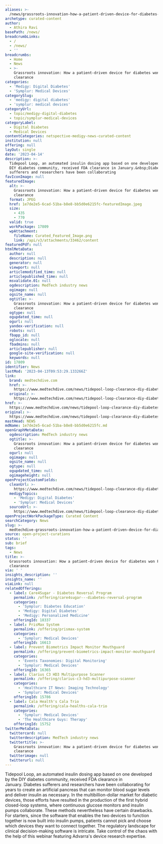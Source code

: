 ```yaml
---
aliases: >-
  /news/grassroots-innovation-how-a-patient-driven-device-for-diabetes-won-fda-clearance
archetype: curated-content
author:
  - Athira Ravi
basePath: /news/
breadcrumbLinks:
  - /
  - /news/
  - ''
breadcrumbs:
  - Home
  - News
  - >-
    Grassroots innovation: How a patient-driven device for diabetes won FDA
    clearance
categories:
  - 'Medigy: Digital Diabetes'
  - 'Symplur: Medical Devices'
categorySlug:
  - 'medigy: digital diabetes'
  - 'symplur: medical devices'
categoryUrl:
  - topic/medigy-digital-diabetes
  - topic/symplur-medical-devices
categoryLabel:
  - Digital Diabetes
  - Medical Devices
contentCategories: netspective-medigy-news-curated-content
institution: null
offering: null
layOut: single
date: '2023-04-14'
description: >-
  Tidepool Loop, an automated insulin dosing app based on one developed by the
  DIY diabetes community, received FDA clearance in January.&nbsp;Diabetes
  sufferers and researchers have been collaborating 
favIconImage: null
featuredImage:
  alt: >-
    Grassroots innovation: How a patient-driven device for diabetes won FDA
    clearance
  format: JPEG
  href: 1e7de2e5-6cad-51ba-b8e8-bb5d0e6215fc-featuredImage.jpeg
  size:
    - 435
    - 770
  valid: true
  workPackage: 17809
  wpAttachment:
    fileName: Curated_Featured_Image.png
    link: /api/v3/attachments/33462/content
featuredPdf: null
htmlMetaData:
  author: null
  description: null
  generator: null
  viewport: null
  articlemodified_time: null
  articlepublished_time: null
  msvalidate.01: null
  ogdescription: MedTech industry news
  ogimage: null
  ogsite_name: null
  ogtitle: >-
    Grassroots innovation: How a patient-driven device for diabetes won FDA
    clearance
  ogtype: null
  ogupdated_time: null
  ogurl: null
  yandex-verification: null
  robots: null
  fbapp_id: null
  oglocale: null
  fbadmins: null
  articlepublisher: null
  google-site-verification: null
  keywords: null
id: 17809
identifier: News
lastMod: '2023-04-13T09:53:29.133266Z'
link:
  brand: medtechdive.com
  href: >-
    https://www.medtechdive.com/news/tidepool-loop-clearance-diy-diabetes-device/646413/
  original: >-
    https://www.medtechdive.com/news/tidepool-loop-clearance-diy-diabetes-device/646413/
href: >-
  https://www.medtechdive.com/news/tidepool-loop-clearance-diy-diabetes-device/646413/
original: >-
  https://www.medtechdive.com/news/tidepool-loop-clearance-diy-diabetes-device/646413/
mastHead: NEWS
mdName: 1e7de2e5-6cad-51ba-b8e8-bb5d0e6215fc.md
openGraphMetaData:
  ogdescription: MedTech industry news
  ogtitle: >-
    Grassroots innovation: How a patient-driven device for diabetes won FDA
    clearance
  ogurl: null
  ogimage: null
  ogsite_name: null
  ogtype: null
  ogupdated_time: null
  ogimageheight: null
openProjectCustomFields:
  cleanUrl: >-
    https://www.medtechdive.com/news/tidepool-loop-clearance-diy-diabetes-device/646413/
  medigyTopics:
    - 'Medigy: Digital Diabetes'
    - 'Symplur: Medical Devices'
  sourceUrl: >-
    https://www.medtechdive.com/news/tidepool-loop-clearance-diy-diabetes-device/646413/
openProjectWorkPackageType: Curated Content
searchCategory: News
slug: >-
  medtechdive-grassroots-innovation-how-a-patient-driven-device-for-diabetes-won-fda-clearance
source: open-project-curations
status: ''
sub: brief
tags:
  - News
title: >-
  Grassroots innovation: How a patient-driven device for diabetes won FDA
  clearance
via: ' '
insights_description: ''
insights_name: ''
viaLink: null
relatedOfferings:
  - label: Care4Sugar - Diabetes Reversal Program
    permalink: /offering/care4sugar---diabetes-reversal-program
    categories:
      - 'Symplur: Diabetes Education'
      - 'Medigy: Digital Diabetes'
      - 'Medigy: Personalized Medicine'
    offeringId: 18337
  - label: PrisMax System
    permalink: /offering/prismax-system
    categories:
      - 'Symplur: Medical Devices'
    offeringId: 16613
  - label: Prevent Biometrics Impact Monitor Mouthguard
    permalink: /offering/prevent-biometrics-impact-monitor-mouthguard
    categories:
      - 'Events Taxonomies: Digital Monitoring'
      - 'Symplur: Medical Devices'
    offeringId: 16365
  - label: Clarius C3 HD3 Multipurpose Scanner
    permalink: /offering/clarius-c3-hd3-multipurpose-scanner
    categories:
      - 'Healthcare IT News: Imaging Technology'
      - 'Symplur: Medical Devices'
    offeringId: 15786
  - label: Cala Health's Cala Trio
    permalink: /offering/cala-healths-cala-trio
    categories:
      - 'Symplur: Medical Devices'
      - 'The Healthcare Guys: Therapy'
    offeringId: 15752
twitterMetaData:
  twittercard: null
  twitterdescription: MedTech industry news
  twittertitle: >-
    Grassroots innovation: How a patient-driven device for diabetes won FDA
    clearance
  twitterimage: null
  twitterurl: null
---
```

<p>Tidepool Loop, an automated insulin dosing app based on one developed by the DIY diabetes community, received FDA clearance in January.&nbsp;Diabetes sufferers and researchers have been collaborating for years to create an artificial pancreas that can monitor blood sugar levels and deliver insulin as necessary. In the multibillion-dollar market for diabetic devices, those efforts have resulted in the production of the first hybrid closed-loop systems, where continuous glucose monitors and insulin pumps collaborate. These methods nevertheless have certain drawbacks. For starters, since the software that enables the two devices to function together is now built into insulin pumps, patients cannot pick and choose which devices they want to connect together. The regulatory landscape for clinical decision-making software is intricate. Take control of the chaos with the help of this webinar featuring Advarra's device research expertise.</p>